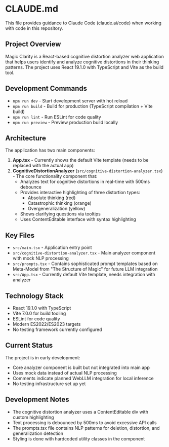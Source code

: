 # CLAUDE.md

This file provides guidance to Claude Code (claude.ai/code) when working with code in this repository.

## Project Overview

Magic Clarity is a React-based cognitive distortion analyzer web application that helps users identify and analyze cognitive distortions in their thinking patterns. The project uses React 19.1.0 with TypeScript and Vite as the build tool.

## Development Commands

- `npm run dev` - Start development server with hot reload
- `npm run build` - Build for production (TypeScript compilation + Vite build)
- `npm run lint` - Run ESLint for code quality
- `npm run preview` - Preview production build locally

## Architecture

The application has two main components:

1. **App.tsx** - Currently shows the default Vite template (needs to be replaced with the actual app)
2. **CognitiveDistortionAnalyzer** (`src/cognitive-distortion-analyzer.tsx`) - The core functionality component that:
   - Analyzes text for cognitive distortions in real-time with 500ms debounce
   - Provides interactive highlighting of three distortion types:
     - Absolute thinking (red)
     - Catastrophic thinking (orange) 
     - Overgeneralization (yellow)
   - Shows clarifying questions via tooltips
   - Uses ContentEditable interface with syntax highlighting

## Key Files

- `src/main.tsx` - Application entry point
- `src/cognitive-distortion-analyzer.tsx` - Main analyzer component with mock NLP processing
- `src/prompts.tsx` - Contains sophisticated prompt templates based on Meta-Model from "The Structure of Magic" for future LLM integration
- `src/App.tsx` - Currently default Vite template, needs integration with analyzer

## Technology Stack

- React 19.1.0 with TypeScript
- Vite 7.0.0 for build tooling
- ESLint for code quality
- Modern ES2022/ES2023 targets
- No testing framework currently configured

## Current Status

The project is in early development:
- Core analyzer component is built but not integrated into main app
- Uses mock data instead of actual NLP processing
- Comments indicate planned WebLLM integration for local inference
- No testing infrastructure set up yet

## Development Notes

- The cognitive distortion analyzer uses a ContentEditable div with custom highlighting
- Text processing is debounced by 500ms to avoid excessive API calls
- The prompts.tsx file contains NLP patterns for deletion, distortion, and generalization detection
- Styling is done with hardcoded utility classes in the component